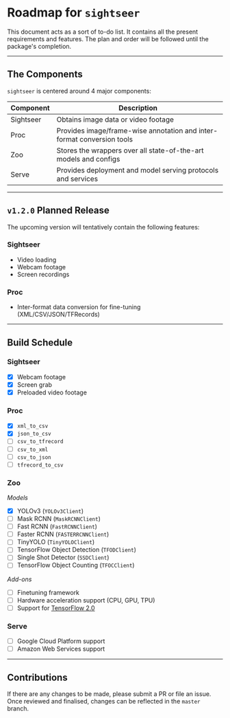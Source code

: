 # Roadmap for `sightseer`

This document acts as a sort of to-do list. It contains all the present requirements and features. The plan and order will be followed until the package's completion.

---

## The Components
`sightseer` is centered around 4 major components:

| Component | Description                                                               |
|-----------|---------------------------------------------------------------------------|
| Sightseer | Obtains image data or video footage                                       |
| Proc      | Provides image/frame-wise annotation and inter-format conversion tools    |
| Zoo       | Stores the wrappers over all state-of-the-art models and configs          |
| Serve     | Provides deployment and model serving protocols and services              |

---

## `v1.2.0` Planned Release

The upcoming version will tentatively contain the following features:

### Sightseer
- Video loading
- Webcam footage
- Screen recordings 

### Proc
- Inter-format data conversion for fine-tuning (XML/CSV/JSON/TFRecords)

---

## Build Schedule

### Sightseer

- [x] Webcam footage
- [x] Screen grab
- [x] Preloaded video footage

### Proc

- [x] `xml_to_csv`
- [x] `json_to_csv`
- [ ] `csv_to_tfrecord`
- [ ] `csv_to_xml`
- [ ] `csv_to_json`
- [ ] `tfrecord_to_csv`

### Zoo 

*Models*

- [x] YOLOv3 (`YOLOv3Client`)
- [ ] Mask RCNN (`MaskRCNNClient`)
- [ ] Fast RCNN (`FastRCNNClient`)
- [ ] Faster RCNN (`FASTERRCNNClient`)
- [ ] TinyYOLO (`TinyYOLOClient`)
- [ ] TensorFlow Object Detection (`TFODClient`)
- [ ] Single Shot Detector (`SSDClient`)
- [ ] TensorFlow Object Counting (`TFOCClient`)

*Add-ons*

- [ ] Finetuning framework
- [ ] Hardware acceleration support (CPU, GPU, TPU)
- [ ] Support for [TensorFlow 2.0](https://www.tensorflow.org/guide/effective_tf2)

### Serve

- [ ] Google Cloud Platform support
- [ ] Amazon Web Services support

---

## Contributions

If there are any changes to be made, please submit a PR or file an issue. Once reviewed and finalised, changes can be reflected in the `master` branch.
